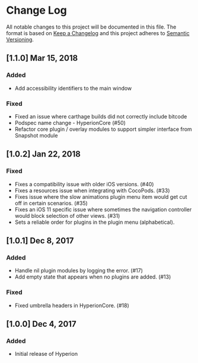 # Change Log
All notable changes to this project will be documented in this file. The format is based on [Keep a Changelog](http://keepachangelog.com/) and this project adheres to [Semantic Versioning](http://semver.org/).

## [1.1.0] Mar 15, 2018
### Added
- Add accessibility identifiers to the main window

### Fixed
- Fixed an issue where carthage builds did not correctly include bitcode
- Podspec name change - HyperionCore (#50)
- Refactor core plugin / overlay modules to support simpler interface from Snapshot module

## [1.0.2] Jan 22, 2018
### Fixed
- Fixes a compatibility issue with older iOS versions. (#40)
- Fixes a resources issue when integrating with CocoPods. (#33)
- Fixes issue where the slow animations plugin menu item would get cut off in certain scenarios. (#35)
- Fixes an iOS 11 specific issue where sometimes the navigation controller would block selection of other views. (#31)
- Sets a reliable order for plugins in the plugin menu (alphabetical).

## [1.0.1] Dec 8, 2017
### Added
- Handle nil plugin modules by logging the error. (#17)
- Add empty state that appears when no plugins are added. (#13)

### Fixed
- Fixed umbrella headers in HyperionCore. (#18)

## [1.0.0] Dec 4, 2017
### Added
- Initial release of Hyperion
